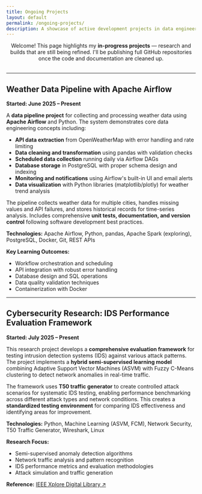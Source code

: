 ```yaml
---
title: Ongoing Projects
layout: default
permalink: /ongoing-projects/
description: A showcase of active development projects in data engineering, aerospace systems, and cybersecurity
---
```


<div style="text-align: center; margin-bottom: 30px;">
  <p>
    Welcome! This page highlights my <strong>in-progress projects</strong> — research and builds that are still being refined.  
    I'll be publishing full GitHub repositories once the code and documentation are cleaned up.  
  </p>
</div>

---

## Weather Data Pipeline with Apache Airflow
**Started: June 2025 – Present**

A **data pipeline project** for collecting and processing weather data using **Apache Airflow** and Python. The system demonstrates core data engineering concepts including:

- **API data extraction** from OpenWeatherMap with error handling and rate limiting
- **Data cleaning and transformation** using pandas with validation checks  
- **Scheduled data collection** running daily via Airflow DAGs
- **Database storage** in PostgreSQL with proper schema design and indexing
- **Monitoring and notifications** using Airflow's built-in UI and email alerts
- **Data visualization** with Python libraries (matplotlib/plotly) for weather trend analysis

The pipeline collects weather data for multiple cities, handles missing values and API failures, and stores historical records for time-series analysis. Includes comprehensive **unit tests, documentation, and version control** following software development best practices.

**Technologies:** Apache Airflow, Python, pandas, Apache Spark (exploring), PostgreSQL, Docker, Git, REST APIs

**Key Learning Outcomes:**
- Workflow orchestration and scheduling
- API integration with robust error handling
- Database design and SQL operations
- Data quality validation techniques
- Containerization with Docker

---

## Cybersecurity Research: IDS Performance Evaluation Framework
**Started: July 2025 – Present**

This research project develops a **comprehensive evaluation framework** for testing intrusion detection systems (IDS) against various attack patterns. The project implements a **hybrid semi-supervised learning model** combining Adaptive Support Vector Machines (ASVM) with Fuzzy C-Means clustering to detect network anomalies in real-time traffic.

The framework uses **T50 traffic generator** to create controlled attack scenarios for systematic IDS testing, enabling performance benchmarking across different attack types and network conditions. This creates a **standardized testing environment** for comparing IDS effectiveness and identifying areas for improvement.

**Technologies:** Python, Machine Learning (ASVM, FCM), Network Security, T50 Traffic Generator, Wireshark, Linux

**Research Focus:**
- Semi-supervised anomaly detection algorithms
- Network traffic analysis and pattern recognition
- IDS performance metrics and evaluation methodologies
- Attack simulation and traffic generation

**Reference:** [IEEE Xplore Digital Library ↗](https://ieeexplore.ieee.org/document/8058397/)
